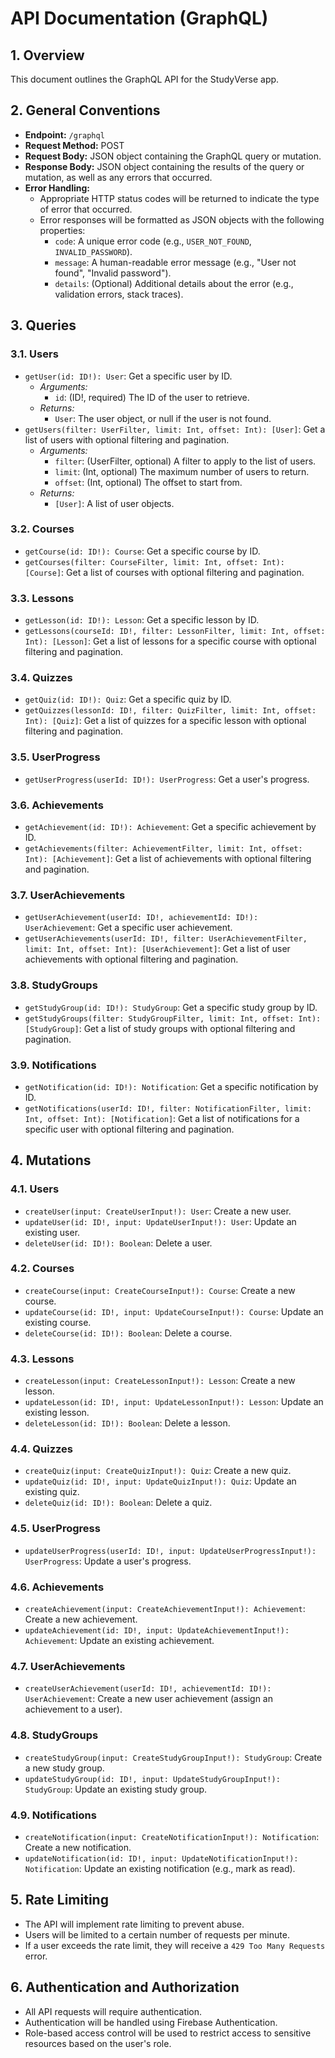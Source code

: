 # API Documentation (GraphQL)

## 1. Overview

This document outlines the GraphQL API for the StudyVerse app.

## 2. General Conventions

*   **Endpoint:** `/graphql`
*   **Request Method:** POST
*   **Request Body:** JSON object containing the GraphQL query or mutation.
*   **Response Body:** JSON object containing the results of the query or mutation, as well as any errors that occurred.
*   **Error Handling:**
    *   Appropriate HTTP status codes will be returned to indicate the type of error that occurred.
    *   Error responses will be formatted as JSON objects with the following properties:
        *   `code`: A unique error code (e.g., `USER_NOT_FOUND`, `INVALID_PASSWORD`).
        *   `message`: A human-readable error message (e.g., "User not found", "Invalid password").
        *   `details`: (Optional) Additional details about the error (e.g., validation errors, stack traces).

## 3. Queries

### 3.1. Users

*   `getUser(id: ID!): User`: Get a specific user by ID.
    *   *Arguments:*
        *   `id`: (ID!, required) The ID of the user to retrieve.
    *   *Returns:*
        *   `User`: The user object, or null if the user is not found.
*   `getUsers(filter: UserFilter, limit: Int, offset: Int): [User]`: Get a list of users with optional filtering and pagination.
    *   *Arguments:*
        *   `filter`: (UserFilter, optional) A filter to apply to the list of users.
        *   `limit`: (Int, optional) The maximum number of users to return.
        *   `offset`: (Int, optional) The offset to start from.
    *   *Returns:*
        *   `[User]`: A list of user objects.

### 3.2. Courses

*   `getCourse(id: ID!): Course`: Get a specific course by ID.
*   `getCourses(filter: CourseFilter, limit: Int, offset: Int): [Course]`: Get a list of courses with optional filtering and pagination.

### 3.3. Lessons

*   `getLesson(id: ID!): Lesson`: Get a specific lesson by ID.
*   `getLessons(courseId: ID!, filter: LessonFilter, limit: Int, offset: Int): [Lesson]`: Get a list of lessons for a specific course with optional filtering and pagination.

### 3.4. Quizzes

*   `getQuiz(id: ID!): Quiz`: Get a specific quiz by ID.
*   `getQuizzes(lessonId: ID!, filter: QuizFilter, limit: Int, offset: Int): [Quiz]`: Get a list of quizzes for a specific lesson with optional filtering and pagination.

### 3.5. UserProgress

*   `getUserProgress(userId: ID!): UserProgress`: Get a user's progress.

### 3.6. Achievements

*   `getAchievement(id: ID!): Achievement`: Get a specific achievement by ID.
*   `getAchievements(filter: AchievementFilter, limit: Int, offset: Int): [Achievement]`: Get a list of achievements with optional filtering and pagination.

### 3.7. UserAchievements

*   `getUserAchievement(userId: ID!, achievementId: ID!): UserAchievement`: Get a specific user achievement.
*   `getUserAchievements(userId: ID!, filter: UserAchievementFilter, limit: Int, offset: Int): [UserAchievement]`: Get a list of user achievements with optional filtering and pagination.

### 3.8. StudyGroups

*   `getStudyGroup(id: ID!): StudyGroup`: Get a specific study group by ID.
*   `getStudyGroups(filter: StudyGroupFilter, limit: Int, offset: Int): [StudyGroup]`: Get a list of study groups with optional filtering and pagination.

### 3.9. Notifications

*   `getNotification(id: ID!): Notification`: Get a specific notification by ID.
*   `getNotifications(userId: ID!, filter: NotificationFilter, limit: Int, offset: Int): [Notification]`: Get a list of notifications for a specific user with optional filtering and pagination.

## 4. Mutations

### 4.1. Users

*   `createUser(input: CreateUserInput!): User`: Create a new user.
*   `updateUser(id: ID!, input: UpdateUserInput!): User`: Update an existing user.
*   `deleteUser(id: ID!): Boolean`: Delete a user.

### 4.2. Courses

*   `createCourse(input: CreateCourseInput!): Course`: Create a new course.
*   `updateCourse(id: ID!, input: UpdateCourseInput!): Course`: Update an existing course.
*   `deleteCourse(id: ID!): Boolean`: Delete a course.

### 4.3. Lessons

*   `createLesson(input: CreateLessonInput!): Lesson`: Create a new lesson.
*   `updateLesson(id: ID!, input: UpdateLessonInput!): Lesson`: Update an existing lesson.
*   `deleteLesson(id: ID!): Boolean`: Delete a lesson.

### 4.4. Quizzes

*   `createQuiz(input: CreateQuizInput!): Quiz`: Create a new quiz.
*   `updateQuiz(id: ID!, input: UpdateQuizInput!): Quiz`: Update an existing quiz.
*   `deleteQuiz(id: ID!): Boolean`: Delete a quiz.

### 4.5. UserProgress

*   `updateUserProgress(userId: ID!, input: UpdateUserProgressInput!): UserProgress`: Update a user's progress.

### 4.6. Achievements

*   `createAchievement(input: CreateAchievementInput!): Achievement`: Create a new achievement.
*   `updateAchievement(id: ID!, input: UpdateAchievementInput!): Achievement`: Update an existing achievement.

### 4.7. UserAchievements

*   `createUserAchievement(userId: ID!, achievementId: ID!): UserAchievement`: Create a new user achievement (assign an achievement to a user).

### 4.8. StudyGroups

*   `createStudyGroup(input: CreateStudyGroupInput!): StudyGroup`: Create a new study group.
*   `updateStudyGroup(id: ID!, input: UpdateStudyGroupInput!): StudyGroup`: Update an existing study group.

### 4.9. Notifications

*   `createNotification(input: CreateNotificationInput!): Notification`: Create a new notification.
*   `updateNotification(id: ID!, input: UpdateNotificationInput!): Notification`: Update an existing notification (e.g., mark as read).

## 5. Rate Limiting

*   The API will implement rate limiting to prevent abuse.
*   Users will be limited to a certain number of requests per minute.
*   If a user exceeds the rate limit, they will receive a `429 Too Many Requests` error.

## 6. Authentication and Authorization

*   All API requests will require authentication.
*   Authentication will be handled using Firebase Authentication.
*   Role-based access control will be used to restrict access to sensitive resources based on the user's role.

